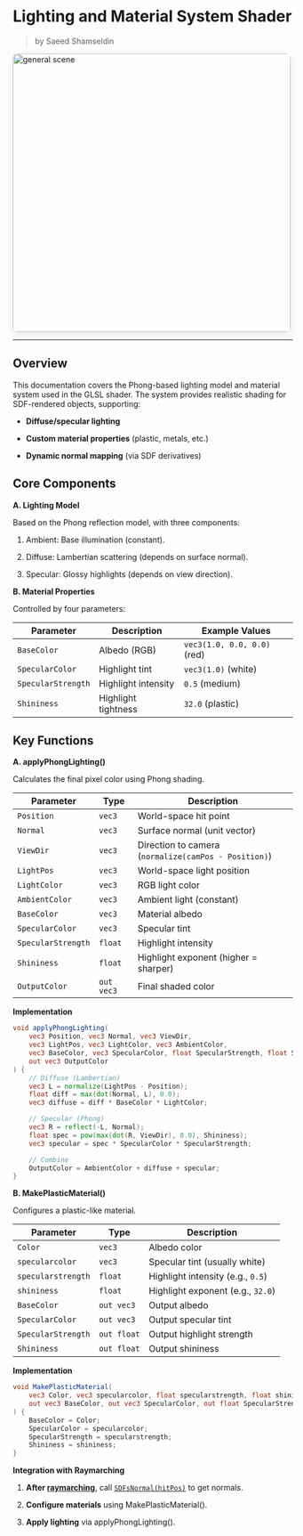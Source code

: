 <div class="container">
    <h1 class="main-heading">Lighting and Material System Shader</h1>
    <blockquote class="author">by Saeed Shamseldin</blockquote>
</div>


<img src="../../../static/images/images4Shaders/colored_SDFs.png" alt="general scene" width="500" style="border-radius: 8px; box-shadow: 0 4px 12px rgba(0,0,0,0.1);">

---
## Overview

This documentation covers the Phong-based lighting model and material system used in the GLSL shader. The system provides realistic shading for SDF-rendered objects, supporting:


- **Diffuse/specular lighting**

- **Custom material properties** (plastic, metals, etc.)

- **Dynamic normal mapping** (via SDF derivatives)

## Core Components

**A. Lighting Model**

Based on the Phong reflection model, with three components:

1. Ambient: Base illumination (constant).

2. Diffuse: Lambertian scattering (depends on surface normal).

3. Specular: Glossy highlights (depends on view direction).

**B. Material Properties**

Controlled by four parameters:

| **Parameter**        | **Description**           | **Example Values**                  |
|----------------------|---------------------------|-------------------------------------|
| `BaseColor`          | Albedo (RGB)              | `vec3(1.0, 0.0, 0.0)` (red)         |
| `SpecularColor`      | Highlight tint            | `vec3(1.0)` (white)                 |
| `SpecularStrength`   | Highlight intensity       | `0.5` (medium)                      |
| `Shininess`          | Highlight tightness       | `32.0` (plastic)                    |

## Key Functions
**A. applyPhongLighting()**

Calculates the final pixel color using Phong shading.

| **Parameter**       | **Type**   | **Description**                                         |
|---------------------|------------|---------------------------------------------------------|
| `Position`          | `vec3`     | World-space hit point                                   |
| `Normal`            | `vec3`     | Surface normal (unit vector)                            |
| `ViewDir`           | `vec3`     | Direction to camera (`normalize(camPos - Position)`)    |
| `LightPos`          | `vec3`     | World-space light position                              |
| `LightColor`        | `vec3`     | RGB light color                                         |
| `AmbientColor`      | `vec3`     | Ambient light (constant)                                |
| `BaseColor`         | `vec3`     | Material albedo                                         |
| `SpecularColor`     | `vec3`     | Specular tint                                           |
| `SpecularStrength`  | `float`    | Highlight intensity                                     |
| `Shininess`         | `float`    | Highlight exponent (higher = sharper)                   |
| `OutputColor`       | `out vec3` | Final shaded color                                      |

**Implementation**
```glsl
void applyPhongLighting(
    vec3 Position, vec3 Normal, vec3 ViewDir,
    vec3 LightPos, vec3 LightColor, vec3 AmbientColor,
    vec3 BaseColor, vec3 SpecularColor, float SpecularStrength, float Shininess,
    out vec3 OutputColor
) {
    // Diffuse (Lambertian)
    vec3 L = normalize(LightPos - Position);
    float diff = max(dot(Normal, L), 0.0);
    vec3 diffuse = diff * BaseColor * LightColor;

    // Specular (Phong)
    vec3 R = reflect(-L, Normal);
    float spec = pow(max(dot(R, ViewDir), 0.0), Shininess);
    vec3 specular = spec * SpecularColor * SpecularStrength;

    // Combine
    OutputColor = AmbientColor + diffuse + specular;
}
```

**B. MakePlasticMaterial()**

Configures a plastic-like material.

| **Parameter**         | **Type**     | **Description**                                 |
|-----------------------|--------------|-------------------------------------------------|
| `Color`               | `vec3`       | Albedo color                                    |
| `specularcolor`       | `vec3`       | Specular tint (usually white)                   |
| `specularstrength`    | `float`      | Highlight intensity (e.g., `0.5`)               |
| `shininess`           | `float`      | Highlight exponent (e.g., `32.0`)               |
| `BaseColor`           | `out vec3`   | Output albedo                                   |
| `SpecularColor`       | `out vec3`   | Output specular tint                            |
| `SpecularStrength`    | `out float`  | Output highlight strength                       |
| `Shininess`           | `out float`  | Output shininess                                |


**Implementation**
```glsl
void MakePlasticMaterial(
    vec3 Color, vec3 specularcolor, float specularstrength, float shininess,
    out vec3 BaseColor, out vec3 SpecularColor, out float SpecularStrength, out float Shininess
) {
    BaseColor = Color;
    SpecularColor = specularcolor;
    SpecularStrength = specularstrength;
    Shininess = shininess;
}
```
**Integration with Raymarching**

1. **After [raymarching](../geometry/SDF_Shader.md#raymarching-integration)**, call [`SDFsNormal(hitPos)`](../geometry/SDF_Shader.md#normal-estimation) to get normals.

2. **Configure materials** using MakePlasticMaterial().

3. **Apply lighting** via applyPhongLighting().